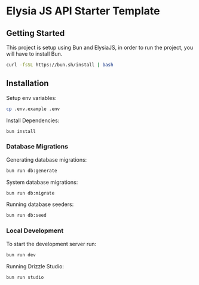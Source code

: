 # Elysia JS API Starter Template

## Getting Started

This project is setup using Bun and ElysiaJS, in order to run the project, you will have to install Bun.

```bash
curl -fsSL https://bun.sh/install | bash
```

## Installation

Setup env variables:

```bash
cp .env.example .env
```

Install Dependencies:

```bash
bun install
```

### Database Migrations

Generating database migrations:

```bash
bun run db:generate
```

System database migrations:

```bash
bun run db:migrate
```

Running database seeders:

```bash
bun run db:seed
```

### Local Development

To start the development server run:

```bash
bun run dev
```

Running Drizzle Studio:

```bash
bun run studio
```
